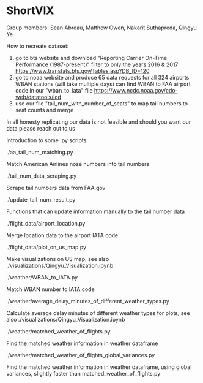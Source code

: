 # ShortVIX
Group members: Sean Abreau, Matthew Owen, Nakarit Suthapreda, Qingyu Ye

How to recreate dataset:
1) go to bts website and download "Reporting Carrier On-Time Performance (1987-present)" filter to only the years 2016 & 2017
  https://www.transtats.bts.gov/Tables.asp?DB_ID=120
2) go to noaa website and produce 65 data requests for all 324 airports WBAN stations (will take multiple days) can find WBAN to FAA airport code in our "wban_to_iata" file
   https://www.ncdc.noaa.gov/cdo-web/datatools/lcd
3) use our file "tail_num_with_number_of_seats" to map tail numbers to seat counts and merge

In all honesty replicating our data is not feasible and should you want our data please reach out to us

Introduction to some .py scripts:

./aa_tail_num_matching.py

Match American Airlines nose numbers into tail numbers

./tail_num_data_scraping.py

Scrape tail numbers data from FAA.gov

./update_tail_num_result.py

Functions that can update information manually to the tail number data

./flight_data/airport_location.py

Merge location data to the airport IATA code

./flight_data/plot_on_us_map.py

Make visualizations on US map, see also ./visualizations/Qingyu_Visualization.ipynb

./weather/WBAN_to_IATA.py

Match WBAN number to IATA code

./weather/average_delay_minutes_of_different_weather_types.py

Calculate average delay minutes of different weather types for plots, see also ./visualizations/Qingyu_Visualization.ipynb

./weather/matched_weather_of_flights.py

Find the matched weather information in weather dataframe

./weather/matched_weather_of_flights_global_variances.py

Find the matched weather information in weather dataframe, using global variances, slightly faster than matched_weather_of_flights.py
